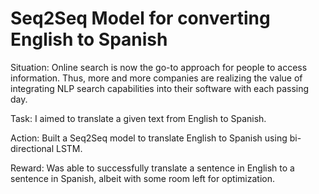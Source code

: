 # Seq2Seq Model for converting English to Spanish
Situation: 
Online search is now the go-to approach for people to access information. Thus, more and more companies are realizing the value of integrating NLP search capabilities into their software with each passing day. 

Task: 
I aimed to translate a given text from English to Spanish. 

Action: 
Built a Seq2Seq model to translate English to Spanish using bi-directional LSTM. 

Reward: 
Was able to successfully translate a sentence in English to a sentence in Spanish, albeit with some room left for optimization.
